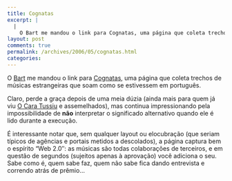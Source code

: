 ```yaml
---
title: Cognatas
excerpt: |
  |
    O Bart me mandou o link para Cognatas, uma página que coleta trechos de músicas estrangeiras que soam como se estivessem em português. Claro, perde a graça depois de uma meia dúzia (ainda mais para quem já viu O Cara...
layout: post
comments: true
permalink: /archives/2006/05/cognatas.html
categories:
---
```

O [Bart][1] me mandou o link para [Cognatas][2], uma página que coleta trechos de músicas estrangeiras que soam como se estivessem em português.

Claro, perde a graça depois de uma meia dúzia (ainda mais para quem já viu [O Cara Tussiu][3] e assemelhados), mas continua impressionando pela impossibilidade de **não** interpretar o significado alternativo quando ele é lido durante a execução.

É interessante notar que, sem qualquer layout ou elocubração (que seriam típicos de agências e portais metidos a descolados), a página captura bem o espírito &#8220;Web 2.0&#8243;: as músicas são todas colaborações de terceiros, e em questão de segundos (sujeitos apenas à aprovação) você adiciona o seu. Sabe como é, quem sabe faz, quem não sabe fica dando entrevista e correndo atrás de prêmio&#8230;

 [1]: http://www.orkut.com/Profile.aspx?uid=14586957394762885094
 [2]: http://cognatas.tumblr.com/
 [3]: http://www.youtube.com/watch?v=ozWYsPZiwLs